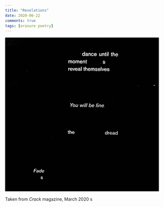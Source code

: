 ```yaml
---
title: "Revelations"
date: 2020-06-22
comments: true
tags: [erasure poetry]
---
```


<img src="/assets/images/articles/revelations.jpeg" class="responsive"><br>

Taken from *Crack* magazine, March 2020
s
